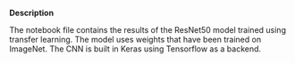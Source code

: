**Description**

The notebook file contains the results of the ResNet50 model trained using transfer learning. The model uses weights that have been trained on ImageNet. The CNN is built in Keras using Tensorflow as a backend.
